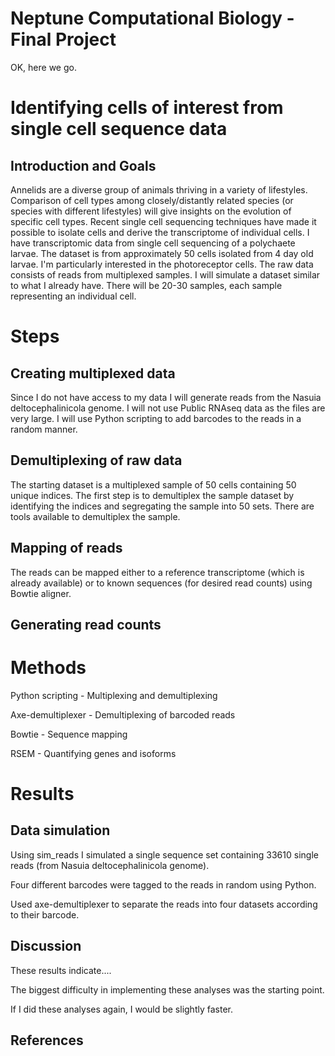 # Neptune Computational Biology - Final Project


OK, here we go.

# Identifying cells of interest from single cell sequence data

## Introduction and Goals

Annelids are a diverse group of animals thriving in a variety of lifestyles. Comparison of cell types among closely/distantly related species (or species with different lifestyles) will give insights on the evolution of specific cell types. Recent single cell sequencing techniques have made it possible to isolate cells and derive the transcriptome of individual cells.
I have transcriptomic data from single cell sequencing of a polychaete larvae. The dataset is from approximately 50 cells isolated from 4 day old larvae. I'm particularly interested in the photoreceptor cells. The raw data consists of reads from multiplexed samples. I will simulate a dataset similar to what I already have. There will be 20-30 samples, each sample representing an individual cell. 

# Steps

## Creating multiplexed data

Since I do not have access to my data I will generate reads from the Nasuia deltocephalinicola genome. I will not use Public RNAseq data as the files are very large. I will use Python scripting to add barcodes to the reads in a random manner.  

## Demultiplexing of raw data

The starting dataset is a multiplexed sample of 50 cells containing 50 unique indices. The first step is to demultiplex the sample dataset by identifying the indices and segregating the sample into 50 sets. There are tools available to demultiplex the sample.  

## Mapping of reads 

The reads can be mapped either to a reference transcriptome (which is already available) or to known sequences (for desired read counts) using Bowtie aligner.

## Generating read counts


## 


# Methods

Python scripting - Multiplexing and demultiplexing

Axe-demultiplexer - Demultiplexing of barcoded reads

Bowtie - Sequence mapping

RSEM - Quantifying genes and isoforms


# Results

## Data simulation

Using sim_reads I simulated a single sequence set containing 33610 single reads (from Nasuia deltocephalinicola genome).

Four different barcodes were tagged to the reads in random using Python.

Used axe-demultiplexer to separate the reads into four datasets according to their barcode.


## Discussion

These results indicate....

The biggest difficulty in implementing these analyses was the starting point.

If I did these analyses again, I would be slightly faster.

## References


